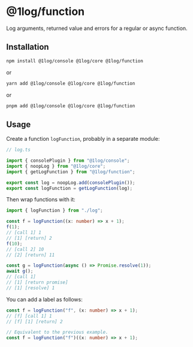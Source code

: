 # @1log/function

Log arguments, returned value and errors for a regular or async function.

## Installation

```bash
npm install @1log/console @1log/core @1log/function
```

or

```bash
yarn add @1log/console @1log/core @1log/function
```

or

```bash
pnpm add @1log/console @1log/core @1log/function
```

## Usage

Create a function `logFunction`, probably in a separate module:

```ts
// log.ts

import { consolePlugin } from "@1log/console";
import { noopLog } from "@1log/core";
import { getLogFunction } from "@1log/function";

export const log = noopLog.add(consolePlugin());
export const logFunction = getLogFunction(log);
```

Then wrap functions with it:

```ts
import { logFunction } from "./log";

const f = logFunction((x: number) => x + 1);
f(1);
// [call 1] 1
// [1] [return] 2
f(10);
// [call 2] 10
// [2] [return] 11

const g = logFunction(async () => Promise.resolve(1));
await g();
// [call 1]
// [1] [return promise]
// [1] [resolve] 1
```

You can add a label as follows:

```ts
const f = logFunction("f", (x: number) => x + 1);
// [f] [call 1] 1
// [f] [1] [return] 2

// Equivalent to the previous example.
const f = logFunction("f")((x: number) => x + 1);
```
